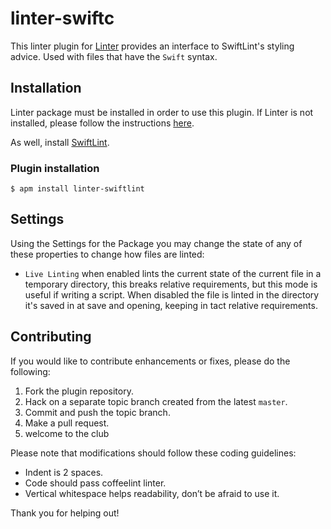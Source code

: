 linter-swiftc
=========================

This linter plugin for [Linter](https://github.com/AtomLinter/Linter) provides an interface to SwiftLint's styling advice. Used with files that have the `Swift` syntax.

## Installation
Linter package must be installed in order to use this plugin. If Linter is not installed, please follow the instructions [here](https://github.com/AtomLinter/Linter).

As well, install [SwiftLint](https://github.com/realm/SwiftLint).

### Plugin installation
```
$ apm install linter-swiftlint
```

## Settings
Using the Settings for the Package you may change the state of any of these properties to change how files are linted:
- `Live Linting` when enabled lints the current state of the current file in a temporary directory, this breaks relative requirements, but this mode is useful if writing a script. When disabled the file is linted in the directory it's saved in at save and opening, keeping in tact relative requirements.

## Contributing
If you would like to contribute enhancements or fixes, please do the following:

1. Fork the plugin repository.
1. Hack on a separate topic branch created from the latest `master`.
1. Commit and push the topic branch.
1. Make a pull request.
1. welcome to the club

Please note that modifications should follow these coding guidelines:

- Indent is 2 spaces.
- Code should pass coffeelint linter.
- Vertical whitespace helps readability, don’t be afraid to use it.

Thank you for helping out!
